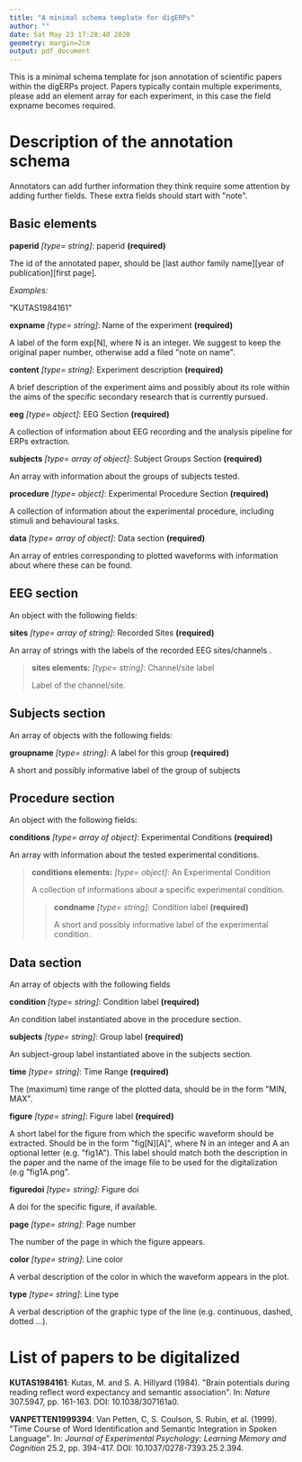 ```yaml
---
title: "A minimal schema template for digERPs"
author: ""
date: Sat May 23 17:28:40 2020
geometry: margin=2cm
output: pdf_document
---
```



This is a minimal schema template for json annotation of scientific papers within the digERPs project. Papers typically contain multiple experiments, please add an element array for each experiment, in this case the field expname becomes required.

# Description of the annotation schema

Annotators can add further information they think require some attention
by adding further fields. These extra fields should start with \"note\".

## Basic elements

**paperid** *[type= string]*: paperid **(required)**

The id of the annotated paper, should be [last author family name][year of publication][first page].

*Examples:*

"KUTAS1984161"

**expname** *[type= string]*: Name of the experiment **(required)**

A label of the form exp[N], where N is an integer. We suggest to keep the original paper number, otherwise add a filed "note on name".

**content** *[type= string]*: Experiment description **(required)**

A brief description of the experiment aims and possibly about its role within the aims of the specific secondary research that is currently pursued.

**eeg** *[type= object]*: EEG Section **(required)**

A collection of information about EEG recording and the analysis pipeline for ERPs extraction.

**subjects** *[type= array of object]*: Subject Groups Section **(required)**

An array with information about the groups of subjects tested.

**procedure** *[type= object]*: Experimental Procedure Section **(required)**

A collection of information about the experimental procedure, including stimuli and behavioural tasks.

**data** *[type= array of object]*: Data section **(required)**

An array of entries corresponding to plotted waveforms with information about where these can be found.

## EEG  section

An object with the following fields:

**sites** *[type= array of string]*: Recorded Sites **(required)**

An array of strings with the labels of the recorded EEG sites/channels .

> **sites elements:** *[type= string]*: Channel/site label
> 
> Label of the channel/site.
> 

## Subjects  section

An array of objects with the following fields:

**groupname** *[type= string]*: A label for this group **(required)**

A short and possibly informative label of the group of subjects

## Procedure  section

An object with the following fields:

**conditions** *[type= array of object]*: Experimental Conditions **(required)**

An array with information about the tested experimental conditions.

> **conditions elements:** *[type= object]*: An Experimental Condition
> 
> A collection of informations about a specific experimental condition.
> 
> > **condname** *[type= string]*: Condition label **(required)**
> > 
> > A short and possibly informative label of the experimental condition.
> > 

## Data  section

An array of objects with the following fields

**condition** *[type= string]*: Condition label **(required)**

An condition label instantiated above in the procedure section.


**subjects** *[type= string]*: Group label **(required)**

An subject-group label instantiated above in the subjects section.


**time** *[type= string]*: Time Range **(required)**

The (maximum) time range of the plotted data,  should be in the form "MIN, MAX".


**figure** *[type= string]*: Figure label **(required)**

A short label for the  figure from which the specific waveform should be extracted. Should be in the form "fig[N][A]", where N  in an integer and A an optional letter (e.g. "fig1A").  This label should match both the description in the paper and the name of the image file to be used for the digitalization (e.g "fig1A.png".


**figuredoi** *[type= string]*: Figure doi

A doi for the specific figure,  if available.


**page** *[type= string]*: Page number

The number of the page in which the figure appears.


**color** *[type= string]*: Line color

A verbal description of the color in which the waveform appears in the plot.


**type** *[type= string]*: Line  type

A verbal description of the graphic type of the line (e.g. continuous, dashed, dotted ...).


#  List of papers to be digitalized

**KUTAS1984161**: Kutas, M. and S. A. Hillyard (1984). "Brain potentials during reading
reflect word expectancy and semantic association". In: _Nature_
307.5947, pp. 161-163. DOI: 10.1038/307161a0.

**VANPETTEN1999394**: Van Petten, C, S. Coulson, S. Rubin, et al. (1999). "Time Course of
Word Identification and Semantic Integration in Spoken Language". In:
_Journal of Experimental Psychology: Learning Memory and Cognition_
25.2, pp. 394-417. DOI: 10.1037/0278-7393.25.2.394.


